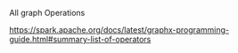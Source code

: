 All graph Operations

https://spark.apache.org/docs/latest/graphx-programming-guide.html#summary-list-of-operators
